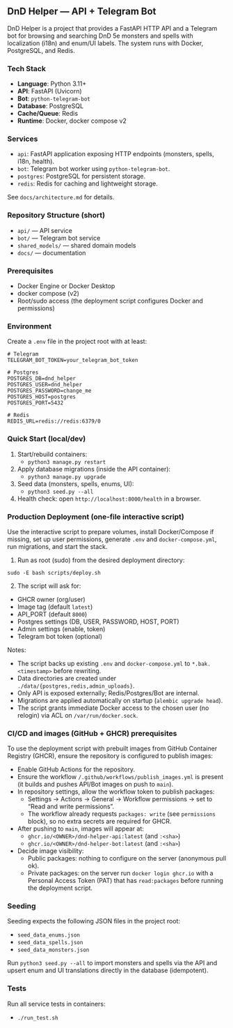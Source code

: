 ## DnD Helper — API + Telegram Bot

DnD Helper is a project that provides a FastAPI HTTP API and a Telegram bot for browsing and searching DnD 5e monsters and spells with localization (i18n) and enum/UI labels. The system runs with Docker, PostgreSQL, and Redis.

### Tech Stack
- **Language**: Python 3.11+
- **API**: FastAPI (Uvicorn)
- **Bot**: `python-telegram-bot`
- **Database**: PostgreSQL
- **Cache/Queue**: Redis
- **Runtime**: Docker, docker compose v2

### Services
- `api`: FastAPI application exposing HTTP endpoints (monsters, spells, i18n, health).
- `bot`: Telegram bot worker using `python-telegram-bot`.
- `postgres`: PostgreSQL for persistent storage.
- `redis`: Redis for caching and lightweight storage.

See `docs/architecture.md` for details.

### Repository Structure (short)
- `api/` — API service
- `bot/` — Telegram bot service
- `shared_models/` — shared domain models
- `docs/` — documentation

### Prerequisites
- Docker Engine or Docker Desktop
- docker compose (v2)
- Root/sudo access (the deployment script configures Docker and permissions)

### Environment
Create a `.env` file in the project root with at least:

```
# Telegram
TELEGRAM_BOT_TOKEN=your_telegram_bot_token

# Postgres
POSTGRES_DB=dnd_helper
POSTGRES_USER=dnd_helper
POSTGRES_PASSWORD=change_me
POSTGRES_HOST=postgres
POSTGRES_PORT=5432

# Redis
REDIS_URL=redis://redis:6379/0
```

### Quick Start (local/dev)
1. Start/rebuild containers:
   - `python3 manage.py restart`
2. Apply database migrations (inside the API container):
   - `python3 manage.py upgrade`
3. Seed data (monsters, spells, enums, UI):
   - `python3 seed.py --all`
4. Health check: open `http://localhost:8000/health` in a browser.

### Production Deployment (one-file interactive script)
Use the interactive script to prepare volumes, install Docker/Compose if missing, set up user permissions, generate `.env` and `docker-compose.yml`, run migrations, and start the stack.

1) Run as root (sudo) from the desired deployment directory:
```
sudo -E bash scripts/deploy.sh
```

2) The script will ask for:
- GHCR owner (org/user)
- Image tag (default `latest`)
- API_PORT (default `8000`)
- Postgres settings (DB, USER, PASSWORD, HOST, PORT)
- Admin settings (enable, token)
- Telegram bot token (optional)

Notes:
- The script backs up existing `.env` and `docker-compose.yml` to `*.bak.<timestamp>` before rewriting.
- Data directories are created under `./data/{postgres,redis,admin_uploads}`.
- Only API is exposed externally; Redis/Postgres/Bot are internal.
- Migrations are applied automatically on startup (`alembic upgrade head`).
- The script grants immediate Docker access to the chosen user (no relogin) via ACL on `/var/run/docker.sock`.

### CI/CD and images (GitHub + GHCR) prerequisites
To use the deployment script with prebuilt images from GitHub Container Registry (GHCR), ensure the repository is configured to publish images:

- Enable GitHub Actions for the repository.
- Ensure the workflow `/.github/workflows/publish_images.yml` is present (it builds and pushes API/Bot images on push to `main`).
- In repository settings, allow the workflow token to publish packages:
  - Settings → Actions → General → Workflow permissions → set to “Read and write permissions”.
  - The workflow already requests `packages: write` (see `permissions` block), so no extra secrets are required for GHCR.
- After pushing to `main`, images will appear at:
  - `ghcr.io/<OWNER>/dnd-helper-api:latest` (and `:<sha>`)
  - `ghcr.io/<OWNER>/dnd-helper-bot:latest` (and `:<sha>`)
- Decide image visibility:
  - Public packages: nothing to configure on the server (anonymous pull ok).
  - Private packages: on the server run `docker login ghcr.io` with a Personal Access Token (PAT) that has `read:packages` before running the deployment script.

### Seeding
Seeding expects the following JSON files in the project root:
- `seed_data_enums.json`
- `seed_data_spells.json`
- `seed_data_monsters.json`

Run `python3 seed.py --all` to import monsters and spells via the API and upsert enum and UI translations directly in the database (idempotent).

### Tests
Run all service tests in containers:
- `./run_test.sh`
